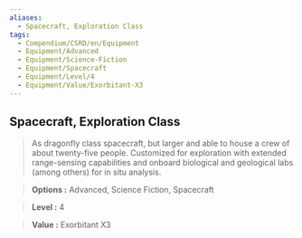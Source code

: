 ```yaml
---
aliases:
  - Spacecraft, Exploration Class
tags:
  - Compendium/CSRD/en/Equipment
  - Equipment/Advanced
  - Equipment/Science-Fiction
  - Equipment/Spacecraft
  - Equipment/Level/4
  - Equipment/Value/Exorbitant-X3
---
```

  
    
## Spacecraft, Exploration Class    
    
>As dragonfly class spacecraft, but larger and able to house a crew of about twenty-five people. Customized for exploration with extended range-sensing capabilities and onboard biological and geological labs (among others) for in situ analysis.    
> **Options :** Advanced, Science Fiction, Spacecraft    
> **Level :** 4    
> **Value :** Exorbitant X3